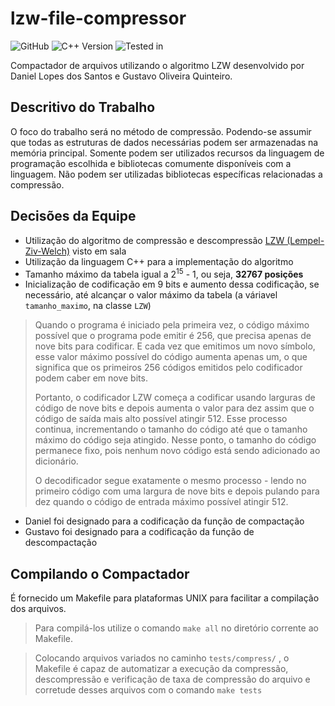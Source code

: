 # lzw-file-compressor
![GitHub](https://img.shields.io/github/license/gustavooquinteiro/lzw-file-compressor?color=purple&style=flat-square) ![C++ Version](https://img.shields.io/badge/C++-8.3.0-blue.svg?style=flat-square&logo=c%2B%2B) ![Tested in](https://img.shields.io/badge/tested%20in-linux--64%20-orange)

Compactador de arquivos utilizando o algoritmo LZW desenvolvido por Daniel Lopes dos Santos e Gustavo Oliveira Quinteiro. 

## Descritivo do Trabalho  
O foco do trabalho será no método de compressão. Podendo-se assumir que todas as estruturas de dados necessárias podem ser armazenadas na memória principal. Somente podem ser utilizados recursos da linguagem de programação escolhida e bibliotecas comumente disponíveis com a linguagem. Não podem ser utilizadas bibliotecas específicas relacionadas a compressão.  

## Decisões da Equipe
* Utilização do algoritmo de compressão e descompressão [LZW (Lempel-Ziv-Welch)](https://pt.wikipedia.org/wiki/LZW) visto em sala   
* Utilização da linguagem C++ para a implementação do algoritmo  
* Tamanho máximo da tabela igual a 2<sup>15</sup> - 1, ou seja, **32767 posições**  
* Inicialização de codificação em 9 bits e aumento dessa codificação, se necessário, até alcançar o valor máximo da tabela (a váriavel ```tamanho_maximo```, na classe ```LZW```)

> Quando o programa é iniciado pela primeira vez, o código máximo possível que o programa pode emitir é 256, que precisa apenas de nove bits para codificar. E cada vez que emitimos um novo símbolo, esse valor máximo possível do código aumenta apenas um, o que significa que os primeiros 256 códigos emitidos pelo codificador podem caber em nove bits.
>
> Portanto, o codificador LZW começa a codificar usando larguras de código de nove bits e depois aumenta o valor para dez assim que o código de saída mais alto possível atingir 512. Esse processo continua, incrementando o tamanho do código até que o tamanho máximo do código seja atingido. Nesse ponto, o tamanho do código permanece fixo, pois nenhum novo código está sendo adicionado ao dicionário.
>
> O decodificador segue exatamente o mesmo processo - lendo no primeiro código com uma largura de nove bits e depois pulando para dez quando o código de entrada máximo possível atingir 512.

* Daniel foi designado para a codificação da função de compactação  
* Gustavo foi designado para a codificação da função de descompactação  

## Compilando o Compactador
É fornecido um Makefile para plataformas UNIX para facilitar a compilação dos arquivos.  
> Para compilá-los utilize o comando ``` make all ``` no diretório corrente ao Makefile.   

> Colocando arquivos variados no caminho ```tests/compress/``` , o Makefile é capaz de automatizar a execução da compressão, descompressão e verificação de taxa de compressão do arquivo e corretude desses arquivos com o comando ```make tests```   
